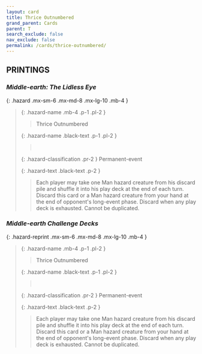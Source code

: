 ```yaml
---
layout: card
title: Thrice Outnumbered
grand_parent: Cards
parent: T
search_exclude: false
nav_exclude: false
permalink: /cards/thrice-outnumbered/
---
```


## PRINTINGS


### _Middle-earth: The Lidless Eye_

{: .hazard .mx-sm-6 .mx-md-8 .mx-lg-10 .mb-4 }
> {: .hazard-name .mb-4 .p-1 .pl-2 }
> > <div class="hazard-mp"></div>
> > <div class="card-name">Thrice Outnumbered</div>
>
> {: .hazard-name .black-text .p-1 .pl-2 }
> > &nbsp;
>
> {: .hazard-classification .pr-2 }
> Permanent-event
>
> {: .hazard-text .black-text .p-2 }
> > Each player may take one Man hazard creature from his discard pile and shuffle it into his play deck at the end of each turn. Discard this card or a Man hazard creature from your hand at the end of opponent's long-event phase. Discard when any play deck is exhausted. Cannot be duplicated. 
>

### _Middle-earth Challenge Decks_

{: .hazard-reprint .mx-sm-6 .mx-md-8 .mx-lg-10 .mb-4 }
> {: .hazard-name .mb-4 .p-1 .pl-2 }
> > <div class="hazard-mp"></div>
> > <div class="card-name">Thrice Outnumbered</div>
>
> {: .hazard-name .black-text .p-1 .pl-2 }
> > &nbsp;
>
> {: .hazard-classification .pr-2 }
> Permanent-event
>
> {: .hazard-text .black-text .p-2 }
> > Each player may take one Man hazard creature from his discard pile and shuffle it into his play deck at the end of each turn. Discard this card or a Man hazard creature from your hand at the end of opponent's long-event phase. Discard when any play deck is exhausted. Cannot be duplicated. 
>
